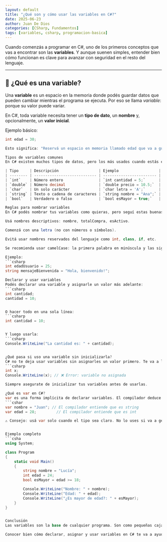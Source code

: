 ```yaml
---
layout: default
title: "¿Qué son y cómo usar las variables en C#?"
date: 2025-06-23
author: Juan De Dios
categories: [CSharp, Fundamentos]
tags: [variables, csharp, programacion-basica]
---
```


Cuando comenzás a programar en C#, uno de los primeros conceptos que vas a encontrar son las **variables**. Y aunque suenen simples, entender bien cómo funcionan es clave para avanzar con seguridad en el resto del lenguaje.

---

## 🧠 ¿Qué es una variable?

Una **variable** es un espacio en la memoria donde podés guardar datos que pueden cambiar mientras el programa se ejecuta. Por eso se llama *variable*: porque su valor puede variar.

En C#, toda variable necesita tener un **tipo de dato**, un **nombre** y, opcionalmente, un **valor inicial**.

Ejemplo básico:

```csharp
int edad = 30;

Esto significa: "Reservá un espacio en memoria llamado edad que va a guardar un número entero, y su valor inicial es 30."

Tipos de variables comunes
En C# existen muchos tipos de datos, pero los más usados cuando estás empezando son:

| Tipo     | Descripción                  | Ejemplo                  |
| -------- | ---------------------------- | ------------------------ |
| `int`    | Número entero                | `int cantidad = 5;`      |
| `double` | Número decimal               | `double precio = 10.5;`  |
| `char`   | Un solo carácter             | `char letra = 'A';`      |
| `string` | Texto o cadena de caracteres | `string nombre = "Ana";` |
| `bool`   | Verdadero o falso            | `bool esMayor = true;`   |

Reglas para nombrar variables
En C# podés nombrar tus variables como quieras, pero seguí estas buenas prácticas:

Usá nombres descriptivos: nombre, totalCompra, esActivo.

Comenzá con una letra (no con números o símbolos).

Evitá usar nombres reservados del lenguaje como int, class, if, etc.

Se recomienda usar camelCase: la primera palabra en minúscula y las siguientes con mayúscula.

Ejemplo:
```csharp
int edadUsuario = 25;
string mensajeBienvenida = "Hola, bienvenido!";

Declarar y usar variables
Podés declarar una variable y asignarle un valor más adelante:
```csharp
int cantidad;
cantidad = 10;


O hacer todo en una sola línea:
```csharp
int cantidad = 10;


Y luego usarla:
```csharp
Console.WriteLine("La cantidad es: " + cantidad);


¿Qué pasa si uso una variable sin inicializarla?
C# no te deja usar variables sin asignarles un valor primero. Te va a lanzar un error de compilación. Por ejemplo, esto no funciona:
```csharp
int x;
Console.WriteLine(x); // ❌ Error: variable no asignada

Siempre asegurate de inicializar tus variables antes de usarlas.

¿Qué es var en C#?
var es una forma implícita de declarar variables. El compilador deduce el tipo a partir del valor asignado.
```cshar
var nombre = "Juan"; // El compilador entiende que es string
var edad = 28;         // El compilador entiende que es int

⚠️ Consejo: usá var solo cuando el tipo sea claro. No lo uses si va a generar confusión.


Ejemplo completo
```csha
using System;

class Program
{
    static void Main()
    {
        string nombre = "Lucía";
        int edad = 24;
        bool esMayor = edad >= 18;

        Console.WriteLine("Nombre: " + nombre);
        Console.WriteLine("Edad: " + edad);
        Console.WriteLine("¿Es mayor de edad?: " + esMayor);
    }
}


Conclusión
Las variables son la base de cualquier programa. Son como pequeñas cajas donde guardás información que después usás para tomar decisiones, mostrar resultados o hacer cálculos.

Conocer bien cómo declarar, asignar y usar variables en C# te va a ayudar a entender todo lo que viene después: condicionales, bucles, funciones y clases.